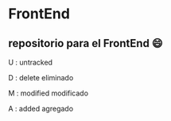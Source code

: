 # FrontEnd

##  repositorio para el FrontEnd :smile:


U : untracked

D : delete eliminado

M : modified modificado

A : added agregado